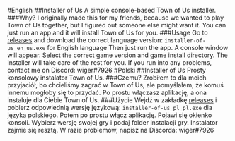 #English
##Installer of Us
A simple console-based Town of Us installer.
###Why?
I originally made this for my friends, because we wanted to play Town of Us together, but I figured out someone else might want it.
You can just run an app and it will install Town of Us for you.
###Usage
Go to [releases](https://github.com/wiger3/installer-of-us/releases "releases") and download the correct language version:
`installer-of-us_en_us.exe` for English language
Then just run the app. A console window will appear. Select the correct game version and game install directory. The installer will take care of the rest for you.
If you run into any problems, contact me on Discord: wiger#7926
#Polski
##Installer of Us
Prosty konsolowy instalator Town of Us.
###Czemu?
Zrobiłem to dla moich przyjaciół, bo chcieliśmy zagrać w Town of Us, ale pomyślałem, że komuś innemu mogłoby się to przydać.
Po prostu włączasz aplikację, a ona instaluje dla Ciebie Town of Us.
###Użycie
Wejdź w zakładkę [releases](https://github.com/wiger3/installer-of-us/releases "releases") i pobierz odpowiednią wersję językową:
`installer-of-us_pl_pl.exe` dla języka polskiego.
Potem po prostu włącz aplikację. Pojawi się okienko konsoli. Wybierz wersję swojej gry i podaj folder instalacji gry. Instalator zajmie się resztą.
W razie problemów, napisz na Discorda: wiger#7926
